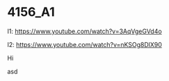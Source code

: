 # 4156_A1
I1:
https://www.youtube.com/watch?v=3AqVgeGVd4o

I2:
https://www.youtube.com/watch?v=nKSOg8DlX90

Hi

asd
